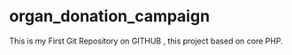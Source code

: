 # organ_donation_campaign
This is my First Git Repository on GITHUB , this project based on core PHP. 
